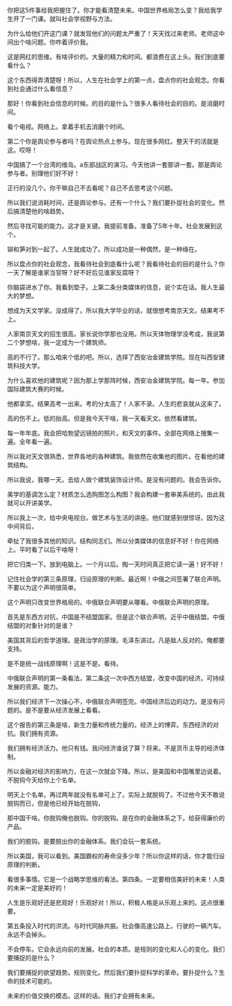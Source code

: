 你把这5件事给我把握住了。你才能看清楚未来。中国世界格局怎么变？我给我学生开了一门课。就叫社会学视野与方法。

为什么给他们开这门课？就发现他们的问题太严重了！天天找过来老师。老师这中间出个啥问题。你咋着评价我。

这是网红的思维。有啥评价的。大量的精力和时间。都浪费在这上头。我们到底要看什么？

这个东西得弄清楚呀！所以，人生在社会学上的第一点，盘点你的社会观念。你看到社会通过什么看信息？

那好！你看到社会信息的时候。的目的是什么？很多人看待社会的目的。是消磨时间。

看个电视。网络上。拿着手机去消磨个时间。

第二个你是舆论参与者吗？在舆论热点上参与。现在很多网红。整天干的活就是这。哎呀！

中国搞了一个台湾的维岛。a东部战区的演习。今天他讲一套那讲一套。那是舆论参与者。别理他们好不好！

正行的没几个。你干嘛自己不去看呢？自己不去思考这个问题。

所以我们说消耗时间，还是舆论参与。还有一个什么？我们要扑捉社会的变化。然后搞清楚他的啥趋势。

然后寻找可能的能力。这才是关键。我提前准备。准备了5年十年。社会发展到这个。

铆和笋对到一起了。人生就成功了。所以成功是一种偶然，是一种缘在。

所以盘点你的社会观念，我看待社会到底看什么呢？我看待社会的目的是什么？你一天了解是谁家当官呀？好不好后见谁家反腐呀？

你脑袋进水了你。我看到垫子。上第二条分类媒体的信息，说个实在话。我人生最大的梦想。

想成为天文学家。没成得了。所以我大学毕业的话，就很想考南京天文。结果考不上。

人家南京天文的招生很高。家长说你学那也没用。所以天体物理学没考成，我说第二个梦想啥，我一定成为一个建筑师。

高的不行了。那么咱来个低的吧。所以，选择了西安冶金建筑学院。现在叫西安建筑科技大学。

为什么喜欢他的建筑呢？因为那上学那阵时候，西安冶金建筑学院。每一年。参加国际建筑大赛的时候。

他都拿奖。结果高考一出来。考的分太高了！人家不录。人生的悲哀就从这来了。

高的伤不上。低的抬高。但是我今天干啥，我一天看天文。依然看建筑。

每一年年底。我会把哈勃望远镜拍的照片。和天文的事件。全部在网络上搜集一遍。全年看一遍。

所以我对天文很熟悉，世界各地的各种建筑。我依然在收集他的图片。在看他的建筑结构。

所以我说，我哪一天。去给人做个建筑装饰设计师。是没有问题的。我会告诉你。

美学的基调怎么定？材质怎么选购图怎么构图？我会构建一套审美系统的。由此我就可以开讲美学。

所以我上一次，给中央电视台。做艺术与生活的讲座。他们就感到很惊讶。因为这中间背后，

牵扯了我很多其他的知识。结构同志们。所以分类媒体的信息好不好！你在网络上。平时看了以后干啥呀！

把它归类一下。放到电脑上。一个月以后。掏一天时间真正把它读一遍！好不好！

记住社会学的第三条原理，归设原理的判断。最近啊！中俄之间签署了联合声明。不要以为这个声明很简单。

这个声明只改变世界格局的。中俄联合声明要从哪看。中俄联合声明的原理。

首先是东西方对抗，中国是不结盟国家。但是这个联合声明，近乎中俄结盟。中俄结盟的对象针对的是谁？

美国其背后的哲学道理。是政治学的原理。毛泽东讲过。凡是敌人反对的。俺都要支持。

是不是统一战线原理啊！这是不是。看待。

中俄联合声明的第一条看法，第二条这一次中西方结盟，改变中国的经济。可持续发展的资源。能力。

所以我们经济下一次操心不，中俄联合声明签完。中国经济后边的动力。是没有问题的。是不是要从经济发展上看看。

这个报告的第三条是啥，新生力量和传统力量的。经济上的博弈。东西经济的对抗。我们拥有资源。

我们拥有经济活力。他只有钱。我问经济谁说了算？将来。不是货币主导的经济体制。

所以金融对经济的影响力，在这一次就会下降。所以，是美国和中国嘴里边说着。不脱钩今天给你上个名单。

明天上个名单。再过两年就没有名单可上了。实际上就脱钩了。不过他今天不敢说脱钩而已，但是他已经开始在脱钩，

那中国干啥。你脱钩俺也脱钩。你的脱钩。是在你的金融体系之下。给获得廉价的产品。

我们的脱钩。是要脱出你的金融体系。我们会玩一套系统。

所以美国，我可以看到。美国霸权的寿命没多少年？所以你这样的话，你才能归设原理的判断。

看很多事情。它是一个战略学思维的看法。第四条。一定要相信美好的未来！人类的未来一定是美好的！

人生是乐观好还是悲观好！乐观好对！所以，积极人格是从乐观上来的。这点很重要。

第五条投入时代的洪流。与时代同脉共振。社会像高速公路上。行驶的一辆汽车。永远不会掉头。

不会停车。它会永远向前的发展。社会的本质。是规则的变化和人心的变化。我们要捕捉的是什么？

我们要捕捉的欲望趋势。规则变化。然后我们要扑捉科学的革命。要扑捉什么？生命的技术可能的。

未来的价值交换的模态。这样的话。我们才会拥有未来。